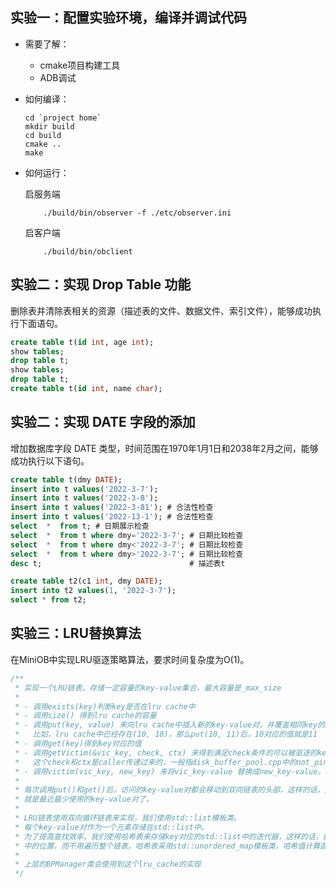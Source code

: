 ## 实验一：配置实验环境，编译并调试代码
- 需要了解：
    -   cmake项目构建工具
    -   ADB调试
- 如何编译：
    ```shell
    cd `project home`
    mkdir build
    cd build
    cmake ..
    make
    ```
- 如何运行：

    启服务端
    ```shell
        ./build/bin/observer -f ./etc/observer.ini 
    ```
    启客户端
    ```shell
        ./build/bin/obclient
    ```

## 实验二：实现 Drop Table 功能
删除表并清除表相关的资源（描述表的文件、数据文件、索引文件），能够成功执行下面语句。
```SQL
create table t(id int, age int);
show tables;
drop table t;
show tables;
drop table t;
create table t(id int, name char);
```

## 实验二：实现 DATE 字段的添加
增加数据库字段 DATE 类型，时间范围在1970年1月1日和2038年2月之间，能够成功执行以下语句。
```SQL
create table t(dmy DATE);
insert into t values('2022-3-7');
insert into t values('2022-3-8');
insert into t values('2022-3-81'); # 合法性检查
insert into t values('2022-13-1'); # 合法性检查
select  *  from t; # 日期展示检查
select  *  from t where dmy='2022-3-7'; # 日期比较检查
select  *  from t where dmy<'2022-3-7'; # 日期比较检查
select  *  from t where dmy>'2022-3-7'; # 日期比较检查
desc t;                                 # 描述表t

create table t2(c1 int, dmy DATE);
insert into t2 values(1, '2022-3-7');
select * from t2;
```

## 实验三：LRU替换算法
在MiniOB中实现LRU驱逐策略算法，要求时间复杂度为O(1)。
```C++
/** 
 * 实现一个LRU链表，存储一定容量的key-value集合，最大容量是_max_size
 * 
 * - 调用exists(key)判断key是否在lru cache中
 * - 调用size() 得到lru cache的容量
 * - 调用put(key, value) 来向lru cache中插入新的key-value对，并覆盖相同key的key-value对。
 *   比如，lru cache中已经存在(10, 10)，那么put(10, 11)后，10对应的值就是11
 * - 调用get(key)得到key对应的值 
 * - 调用getVictim(&vic_key, check, ctx) 来得到满足check条件的可以被驱逐的key
 *   这个check和ctx是caller传递过来的，一般指disk_buffer_pool.cpp中的not_pinned()函数和BPManager对象指针
 * - 调用victim(vic_key, new_key) 来将vic_key-value 替换成new_key-value。
 * 
 * 每次调用put()和get()后，访问的key-value对都会移动到双向链表的头部，这样的话，双向链表的尾部
 * 就是最近最少使用的key-value对了。
 * 
 * LRU链表使用双向循环链表来实现，我们使用std::list模板类。
 * 每个key-value对作为一个元素存储在std::list中。
 * 为了提高查找效率，我们使用哈希表来存储key对应的std::list中的迭代器，这样的话，就可以根据key直接定位到std::list
 * 中的位置，而不用遍历整个链表。哈希表采用std::unordered_map模板类，哈希值计算函数采用disk_buffer_pool.h中的hash_func
 * 
 * 上层的BPManager类会使用到这个lru_cache的实现
 */
```
